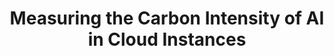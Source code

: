 ---
title: "Measuring the Carbon Intensity of AI in Cloud Instances"
publication_date: 2023-02-23
authors:
  - title: Jesse Dodge
    organization: allen-institute-for-ai/_index
  - title: Taylor Prewitt
    organization: carnegie-mellon-university/_index
  - title: Remi Tachet des Combes
    organization: microsoft-research/_index
  - title: Omar Khattab
    organization: stanford-university/_index
  - title: Peter Henderson
    organization: stanford-university/_index
  - title: Neel Kant
    organization: stanford-university/_index
  - title: Alex Peysakhovich
    organization: meta-ai/_index
  - title: Sergey Levine
    organization: uc-berkeley/_index
categories:
  - sustainable/_index
tags:
  - environmental impact
  - AI
  - Cloud Computing
  - Carbon footprint
  - Measurement
resource_type: research
summary: |
  This paper presents a methodology for accurately measuring the carbon emissions of AI workloads running in cloud environments.

  The research provides detailed measurements across different cloud providers and regions, showing how carbon intensity can vary significantly based on location and time of day.

  The authors also release tools and best practices for researchers and practitioners to measure and reduce the carbon footprint of their AI applications.
source_url: https://dl.acm.org/doi/10.1145/3593013.3594067
source_document: https://dl.acm.org/doi/pdf/10.1145/3593013.3594067
source_organizations:
  - allen-institute-for-ai/_index
  - carnegie-mellon-university/_index
  - microsoft-research/_index
  - stanford-university/_index
  - meta-ai/_index
  - uc-berkeley/_index
language: en
--- 